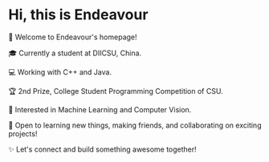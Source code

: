 # Hi, this is Endeavour
👋 Welcome to Endeavour's homepage! 

🎓 Currently a student at DIICSU, China.  

💻 Working with C++ and Java.  

🏆 2nd Prize, College Student Programming Competition of CSU. 

🤖 Interested in Machine Learning and Computer Vision.  

🤝 Open to learning new things, making friends, and collaborating on exciting projects!  

✨ Let's connect and build something awesome together!
